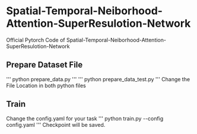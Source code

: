# Spatial-Temporal-Neiborhood-Attention-SuperResulotion-Network
Official Pytorch Code of Spatial-Temporal-Neiborhood-Attention-SuperResulotion-Network

## Prepare Dataset File
'''
python prepare_data.py
'''
'''
python prepare_data_test.py
'''
Change the File Location in both python files

## Train
Change the config.yaml for your task
'''
python train.py --config config.yaml
'''
Checkpoint will be saved.